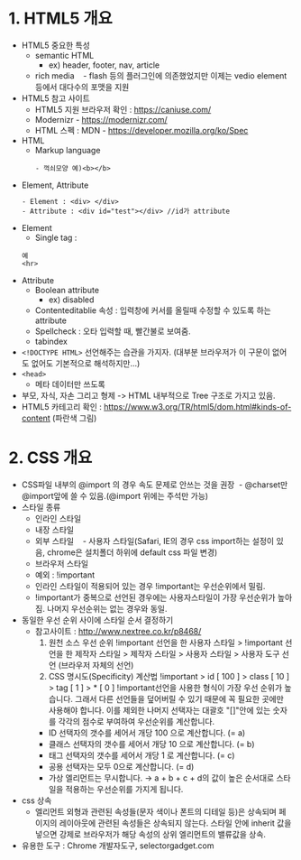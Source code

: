 # 1. HTML5 개요
- HTML5 중요한 특성
  - semantic HTML
    - ex) header, footer, nav, article
  - rich media
    - flash 등의 플러그인에 의존했었지만 이제는 vedio element 등에서 대다수의 포맷을 지원
- HTML5 참고 사이트
  - HTML5 지원 브라우저 확인 : https://caniuse.com/
  - Modernizr - https://modernizr.com/
  - HTML 스펙  : MDN - https://developer.mozilla.org/ko/Spec
- HTML
  - Markup language
    ```
    - 꺽쇠모양 예)<b></b>
    ```
- Element, Attribute
  ```
  - Element : <div> </div>
  - Attribute : <div id="test"></div> //id가 attribute
  ```
- Element
  - Single tag : 
  ```
  예
  <hr>
  ```
- Attribute
  - Boolean attribute
    - ex) disabled
  - Contenteditablie 속성 : 입력창에 커서를 올릴때 수정할 수 있도록 하는 attribute
  - Spellcheck : 오타 입력할 때, 빨간불로 보여줌.
  - tabindex
- ```<!DOCTYPE HTML>``` 선언해주는 습관을 가지자. (대부분 브라우저가 이 구문이 없어도 없어도 기본적으로 해석하지만...)
- ```<head>```
  - 메타 데이터만 쓰도록
- 부모, 자식, 자손 그리고 형제 -> HTML 내부적으로 Tree 구조로 가지고 있음.
- HTML5 카테고리 확인 : https://www.w3.org/TR/html5/dom.html#kinds-of-content (파란색 그림)

# 2. CSS  개요
  - CSS파일 내부의 @import 의 경우 속도 문제로 안쓰는 것을 권장
  - @charset만 @import앞에 쓸 수 있음.(@import 위에는 주석만 가능)
  - 스타일 종류
    - 인라인 스타일
    - 내장 스타일
    - 외부 스타일
    - 사용자 스타일(Safari, IE의 경우 css import하는 설정이 있음, chrome은 설치폴더 하위에 default css 파일 변경)
    - 브라우저 스타일
    - 예외 : !important
    - 인라인 스타일이 적용되어 있는 경우 !important는 우선순위에서 밀림.
    - !important가 중복으로 선언된 경우에는 사용자스타일이 가장 우선순위가 높아짐. 나머지 우선순위는 없는 경우와 동일.
  - 동일한 우선 순위 사이에 스타일 순서 결정하기
    - 참고사이트 : http://www.nextree.co.kr/p8468/
      1) 원천 소스 우선 순위
      !important 선언을 한 사용자 스타일 > !important 선언을 한 제작자 스타일 > 제작자 스타일 > 사용자 스타일 > 사용자 도구 선언 (브라우저 자체의 선언)
      2) CSS 명시도(Specificity) 계산법
          !important > id [ 100 ] > class [ 10 ] > tag [ 1 ] > * [ 0 ]
      !important선언을 사용한 형식이 가장 우선 순위가 높습니다. 그래서 다른 선언들을 덮어버릴 수 있기 때문에 꼭 필요한 곳에만 사용해야 합니다.
      이를 제외한 나머지 선택자는 대괄호 "[]"안에 있는 숫자를 각각의 점수로 부여하여 우선순위를 계산합니다.
      - ID 선택자의 갯수를 세어서 개당 100 으로 계산합니다. (= a)
      - 클래스 선택자의 갯수를 세어서 개당 10 으로 계산합니다. (= b)
      - 태그 선택자의 갯수를 세어서 개당 1 로 계산합니다. (= c)
      - 공용 선택자는 모두 0으로 계산합니다. (= d)
      - 가상 엘리먼트는 무시합니다.
      → a + b + c + d의 값이 높은 순서대로 스타일을 적용하는 우선순위를 가지게 됩니다.
  - css 상속
    - 엘리먼트 외형과 관련된 속성들(문자 색이나 폰트의 디테일 등)은 상속되며 페이지의 레이아웃에 관련된 속성들은 상속되지 않는다. 스타일 안에 inherit 값을 넣으면 강제로 브라우저가 해당 속성의 상위 엘리먼트의 밸류값을 상속.
  - 유용한 도구 : Chrome 개발자도구, selectorgadget.com
